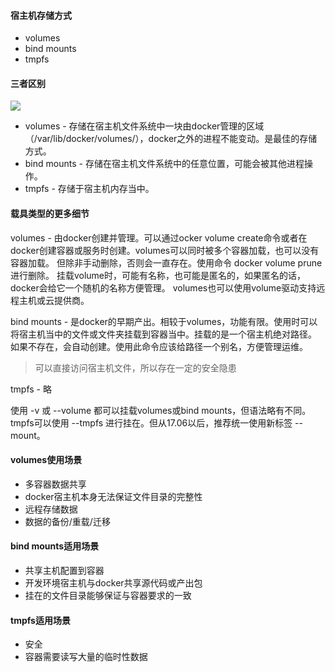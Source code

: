 #### 宿主机存储方式
* volumes
* bind mounts
* tmpfs

#### 三者区别
![](https://docs.docker.com/storage/images/types-of-mounts.png)

* volumes - 存储在宿主机文件系统中一块由docker管理的区域（/var/lib/docker/volumes/），docker之外的进程不能变动。是最佳的存储方式。
* bind mounts - 存储在宿主机文件系统中的任意位置，可能会被其他进程操作。
* tmpfs - 存储于宿主机内存当中。

#### 载具类型的更多细节
volumes - 由docker创建并管理。可以通过ocker volume create命令或者在docker创建容器或服务时创建。volumes可以同时被多个容器加载，也可以没有容器加载。
但除非手动删除，否则会一直存在。使用命令 docker volume prune 进行删除。
挂载volume时，可能有名称，也可能是匿名的，如果匿名的话，docker会给它一个随机的名称方便管理。
volumes也可以使用volume驱动支持远程主机或云提供商。

bind mounts - 是docker的早期产出。相较于volumes，功能有限。使用时可以将宿主机当中的文件或文件夹挂载到容器当中。挂载的是一个宿主机绝对路径。
如果不存在，会自动创建。使用此命令应该给路径一个别名，方便管理运维。

>可以直接访问宿主机文件，所以存在一定的安全隐患

tmpfs - 略

使用 -v 或 --volume 都可以挂载volumes或bind mounts，但语法略有不同。tmpfs可以使用 --tmpfs 进行挂在。但从17.06以后，推荐统一使用新标签 --mount。

#### volumes使用场景
* 多容器数据共享
* docker宿主机本身无法保证文件目录的完整性
* 远程存储数据
* 数据的备份/重载/迁移

#### bind mounts适用场景
* 共享主机配置到容器
* 开发环境宿主机与docker共享源代码或产出包
* 挂在的文件目录能够保证与容器要求的一致

#### tmpfs适用场景
* 安全
* 容器需要读写大量的临时性数据
